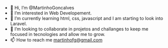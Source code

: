 - 👋 Hi, I’m @MartinhoGoncalves
- 👀 I’m interested in Web Developement.
- 🌱 I’m currently learning html, css, javascript and I am starting to look into Laravel.
- 💞️ I’m looking to collaborate in projetos and challanges to keep me focused in tecnologies and allow me to grow.
- 📫 How to reach me martinhofg@gmail.com

<!---
MartinhoGoncalves/MartinhoGoncalves is a ✨ special ✨ repository because its `README.md` (this file) appears on your GitHub profile.
You can click the Preview link to take a look at your changes.
--->
